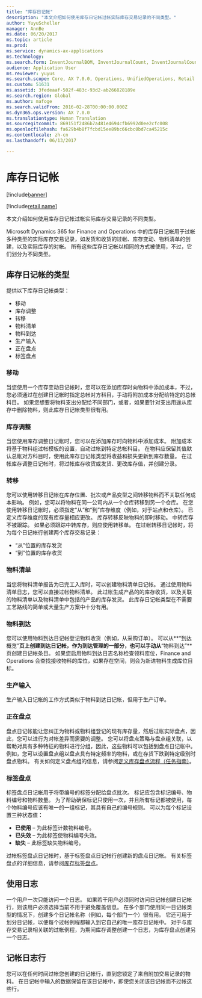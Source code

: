 ```yaml
---
title: "库存日记帐"
description: "本文介绍如何使用库存日记帐过帐实际库存交易记录的不同类型。"
author: YuyuScheller
manager: AnnBe
ms.date: 06/20/2017
ms.topic: article
ms.prod: 
ms.service: dynamics-ax-applications
ms.technology: 
ms.search.form: InventJournalBOM, InventJournalCount, InventJournalCountTag, InventJournalLossProfit, InventJournalMovement, InventJournalTransfer, WMSJournalTable
audience: Application User
ms.reviewer: yuyus
ms.search.scope: Core, AX 7.0.0, Operations, UnifiedOperations, Retail
ms.custom: 51631
ms.assetid: 3fedeaaf-502f-483c-93d2-ab266828189e
ms.search.region: Global
ms.author: mafoge
ms.search.validFrom: 2016-02-28T00:00:00.000Z
ms.dyn365.ops.version: AX 7.0.0
ms.translationtype: Human Translation
ms.sourcegitcommit: 869151f2486b7a481e4694cfb6992d0ee2cfc008
ms.openlocfilehash: fa629b4b8f7fcbd15ee89bc66cbc0bd7ca45215c
ms.contentlocale: zh-cn
ms.lasthandoff: 06/13/2017

---
```


# <a name="inventory-journals"></a>库存日记帐

[!include[banner](../includes/banner.md)]

[!include[retail name](../includes/retail-name.md)]


本文介绍如何使用库存日记帐过帐实际库存交易记录的不同类型。 

Microsoft Dynamics 365 for Finance and Operations 中的库存日记帐用于过帐多种类型的实际库存交易记录，如发货和收货的过帐、库存变动、物料清单的创建，以及实际库存的对帐。 所有这些库存日记帐以相同的方式被使用，不过，它们划分为不同类型。

## <a name="types-of-inventory-journals"></a>库存日记帐的类型
提供以下库存日记帐类型：

-   移动
-   库存调整
-   转移
-   物料清单
-   物料到达
-   生产输入
-   正在盘点
-   标签盘点

### <a name="movement"></a>移动

当您使用一个库存变动日记帐时，您可以在添加库存时向物料中添加成本，不过，您必须通过在创建日记帐时指定总帐对方科目，手动将附加成本分配给特定的总帐科目。 如果您想要将物料支出分配给不同部门，或者，如果要针对支出用途从库存中删除物料，则此库存日记帐类型很有用。

### <a name="inventory-adjustment"></a>库存调整

当您使用库存调整日记帐时，您可以在添加库存时向物料中添加成本。 附加成本将基于物料组过帐模板的设置，自动过帐到特定总帐科目。 在物料应保留其值默认总帐对方科目时，使用此库存日记帐类型将收益和损失更新到库存数量。 在过帐库存调整日记帐时，将过帐库存收货或发货、更改库存值，并创建分录。

### <a name="transfer"></a>转移

您可以使用转移日记帐在库存位置、批次或产品变型之间转移物料而不关联任何成本影响。 例如，您可以将物料在同一公司内从一个仓库转移到另一个仓库。 在您使用转移日记帐时，必须指定“从”和“到”库存维度（例如，对于站点和仓库）。 已定义库存维度的现有库存量相应更改。 库存转移反映物料的即时移动。 中转库存不被跟踪。 如果必须跟踪中转库存，则应使用转移单。 在过帐转移日记帐时，将为每个日记帐行创建两个库存交易记录：

-   “从”位置的库存发货
-   “到”位置的库存收货

### <a name="bom"></a>物料清单

当您将物料清单报告为已完工入库时，可以创建物料清单日记帐。 通过使用物料清单日志，您可以直接过帐物料清单。 此过帐生成产品的的库存收货，以及关联的物料清单以及物料清单中包括的产品的库存发货。 此库存日记帐类型在不需要工艺路线的简单或大量生产方案中十分有用。

### <a name="item-arrival"></a>物料到达

您可以使用物料到达日记帐登记物料收货（例如，从采购订单）。 可以从**“到达概览”**页上创建到达日记帐，作为到达管理的一部分，也可以手动从**“物料到达”**页创建日记帐条目。 如果您启用物料到达日志名称检查领料库位，Finance and Operations 会查找接收物料的库位，如果存在空间，则会为新进物料生成库位目标。

### <a name="production-input"></a>生产输入

生产输入日记帐的工作方式类似于物料到达日记帐，但用于生产订单。

### <a name="counting"></a>正在盘点

盘点日记帐能让您纠正为物料或物料组登记的现有库存量，然后过帐实际盘点，因此，您可以进行为对帐差异而需要的调整。 您可以将盘点策略与盘点组关联，以帮助对具有多种特征的物料进行分组，因此，这些物料可以包括到盘点日记帐中。 例如，您可以设置盘点组以盘点具有特定频率的物料，或在存货下跌到特定级别时盘点物料。 有关如何定义盘点组的信息，请参阅[定义库存盘点流程（任务指南）](http://ax.help.dynamics.com/en/wiki/define-inventory-counting-processes/)。

### <a name="tag-counting"></a>标签盘点

标签盘点日记帐用于将带编号的标签分配给盘点批次。 标记应包含标记编号、物料编号和物料数量。 为了帮助确保标记只使用一次，并且所有标记都被使用，每个物料编号应该有唯一的一组标记，其具有自己的编号规则。 可以为每个标记设置三种状态值：

-   **已使用** – 为此标签计数物料编号。
-   **已失效** – 为此标签使物料编号失效。
-   **缺失** – 此标签缺失物料编号。

过帐标签盘点日记帐时，基于标签盘点日记帐行创建新的盘点日记帐。 有关标签盘点的详细信息，请参阅[库存标签盘点](inventory-tag-counting.md)。

## <a name="working-with-journals"></a>使用日志
一个用户一次只能访问一个日志。 如果若干用户必须同时访问日记帐创建日记帐行，则该用户必须选择当前不用于避免覆盖信息。 在多个部门使用同一日记帐类型的情况下，创建多个日记帐名称（例如，每个部门一个）很有用。 它还可用于划分日记帐，以便每个过帐例程都输入到它自己的唯一库存日记帐中。 对于与库存交易记录相关联的过帐例程，为期间库存调整创建一个日志，为库存盘点创建另一个日志。

## <a name="posting-journal-lines"></a>记帐日志行
您可以在任何时间过帐您创建的日记帐行，直到您锁定了来自附加交易记录的物料。 在日记帐中输入的数据保留在该日记帐中，即使您关闭该日记帐而不过帐这些行。




